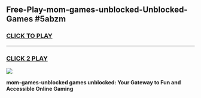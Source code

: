 
## Free-Play-mom-games-unblocked-Unblocked-Games #5abzm
<h3>
<a href="https://news.freeplayer.one?title=mom-games-unblocked&ref=8M">CLICK TO PLAY</a></h3>
<hr>

<h3>
<a href="https://news.freeplayer.one?title=mom-games-unblocked&ref=8M">CLICK 2 PLAY</a>
  
</h3>

<a href="https://news.freeplayer.one?title=mom-games-unblocked&ref=8M"><img src="https://clearcache.store/games.png"></a>


**mom-games-unblocked games unblocked: Your Gateway to Fun and Accessible Online Gaming**
